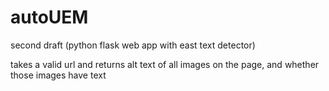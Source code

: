 # autoUEM
second draft (python flask web app with east text detector)

takes a valid url and returns alt text of all images on the page, and whether those images have text 

